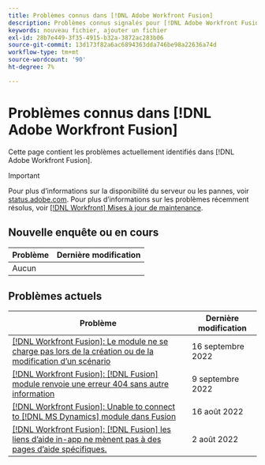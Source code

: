 ```yaml
---
title: Problèmes connus dans [!DNL Adobe Workfront Fusion]
description: Problèmes connus signalés pour [!DNL Adobe Workfront Fusion]
keywords: nouveau fichier, ajouter un fichier
exl-id: 28b7e449-3f35-4915-b32a-3872ac283b06
source-git-commit: 13d173f82a6ac6894363dda746be98a22636a74d
workflow-type: tm+mt
source-wordcount: '90'
ht-degree: 7%

---
```


# Problèmes connus dans [!DNL Adobe Workfront Fusion]

Cette page contient les problèmes actuellement identifiés dans [!DNL Adobe Workfront Fusion].

>[!IMPORTANT]
>
>Pour plus d’informations sur la disponibilité du serveur ou les pannes, voir [status.adobe.com](https://status.adobe.com). Pour plus d’informations sur les problèmes récemment résolus, voir [[!DNL Workfront] Mises à jour de maintenance](../maintenance/current-updates.md).

## Nouvelle enquête ou en cours

| **Problème** | **Dernière modification** |
|-----------------------------------------------------------------------------------|-------------------|
| Aucun |  |

## Problèmes actuels

| **Problème** | **Dernière modification** |
|-----------------------------------------------------------------------------------|-------------------|
| [[!DNL Workfront Fusion]: Le module ne se charge pas lors de la création ou de la modification d’un scénario](known-issues-workfront-fusion/fusion-module-does-not-load.md) | 16 septembre 2022 |
| [[!DNL Workfront Fusion]: [!DNL Fusion] module renvoie une erreur 404 sans autre information](known-issues-workfront-fusion/fusion-404-error-no-description.md) | 9 septembre 2022 |
| [[!DNL Workfront Fusion]: Unable to connect to [!DNL MS Dynamics] module dans Fusion](known-issues-workfront-fusion/fusion-unable-to-connect-to-ms-dynamics-module.md) | 16 août 2022 |
| [[!DNL Workfront Fusion]: [!DNL Fusion] les liens d’aide in-app ne mènent pas à des pages d’aide spécifiques.](known-issues-workfront-fusion/help-links-in-modules-not-working.md) | 2 août 2022 |
